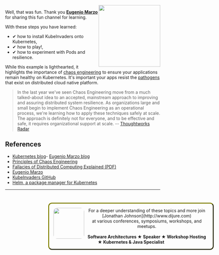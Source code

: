 
<img align="right" src="./assets/eugenio-marzo.jpg" width=200>

Well, that was fun. Thank you **[Eugenio Marzo](https://www.linkedin.com/in/eugenio-marzo-646a6742/?originalSubdomain=it)** for sharing this fun channel for learning.

With these steps you have learned:

- &#x2714; how to install KubeInvaders onto Kubernetes,
- &#x2714; how to play!,
- &#x2714; how to experiment with Pods and resilience.

While this example is lighthearted, it highlights the importance of [chaos engineering](https://en.wikipedia.org/wiki/Chaos_engineering) to ensure your applications remain healthy on Kubernetes. It's important your apps resist the [pathogens](http://www.rgoarchitects.com/Files/fallacies.pdf) that exist on distributed cloud native platform.

> In the last year we've seen Chaos Engineering move from a much talked-about idea to an accepted, mainstream approach to improving and assuring distributed system resilience. As organizations large and small begin to implement Chaos Engineering as an operational process, we're learning how to apply these techniques safely at scale. The approach is definitely not for everyone, and to be effective and safe, it requires organizational support at scale. -- [Thoughtworks Radar](https://www.thoughtworks.com/radar/techniques/chaos-engineering)

## References ##

- [Kubernetes blog](https://kubernetes.io/blog/2020/01/22/kubeinvaders-gamified-chaos-engineering-tool-for-kubernetes/)- [Eugenio Marzo blog](https://devopstribe.it/)
- [Principles of Chaos Engineering](http://principlesofchaos.org/)
- [Fallacies of Distributed Computing Explained (PDF)](http://www.rgoarchitects.com/Files/fallacies.pdf)
- [Eugenio Marzo](https://www.linkedin.com/in/eugenio-marzo-646a6742/?originalSubdomain=it)
- [KubeInvaders GitHub](https://github.com/lucky-sideburn/KubeInvaders)
- [Helm, a package manager for Kubernetes](https://helm.sh/)

------
<p style="width: 100%; text-align: center; padding: 1em; margin: 3em; margin-left: 10em; margin-right: 10em; border-; 1px; border-color: olive;  border-radius: 12px; border-style:outset">
<img align="left" src="./assets/jonathan-johnson.jpg" width="100" style="border-radius: 12px">
For a deeper understanding of these topics and more join <br>[Jonathan Johnson](http://www.dijure.com)<br> at various conferences, symposiums, workshops, and meetups.
<br><br>
<b>Software Architectures ★ Speaker ★ Workshop Hosting ★ Kubernetes & Java Specialist</b>
</p>
